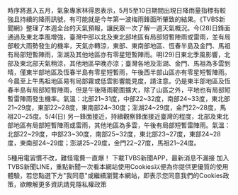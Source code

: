 時序將進入五月，氣象專家林得恩表示，5月5至10日期間出現日降雨量指標有較強且持續的降雨訊號，有可能就是今年第一波梅雨鋒面所肇致的結果。《TVBS新聞網》整理了本週全台的天氣預報，讓民眾一次了解一週天氣概況。今(28)日鋒面通過及東北季風增強，臺灣中部以北及東北部地區有局部短暫陣雨或雷雨，並有局部較大雨勢發生的機率，天氣亦轉涼，東部、東南部地區、恆春半島及金門、馬祖有局部短暫陣雨，澎湖及其他地區亦有零星短暫陣雨。明(29)日東北季風影響，北部及東北部天氣稍涼，其他地區早晚亦涼；臺灣各地及澎湖、金門、馬祖為多雲到晴，僅東半部地區及恆春半島有零星短暫雨，午後西半部山區亦有零星短暫陣雨。今晨至上午馬祖地區易有局部霧或低雲影響能見度，請注意。仍是東半部地區及恆春半島有局部短暫陣雨，但是午後降雨範圍擴大，除了山區之外，平地也有局部短暫雷陣雨發生機率。氣溫：北部21~31度，中部22~32度，南部24~33度，東北部21~29度，東部22~28度，東南部24~30度；澎湖24~29度，金門22~28度，馬祖20~25度。5/4(日) 另一鋒面接近，持續觀察鋒面接近臺灣的程度，北部及東北部地區有局部短暫陣雨或雷雨，其他地區為多雲，午後有局部短暫雷陣雨。氣溫：北部22~29度，中部23~30度，南部25~32度，東北部23~27度，東部24~28度，東南部24~29度；澎湖25~29度，金門22~27度，馬祖21~24度。

5種用電習慣不改，難怪電費一直爆！
下載TVBS新聞APP，最新消息不漏接
加入TVBS新聞LINE，重點新聞一次看本網站使用Cookies以便為你提供更優質的使用體驗，若您點選下方"我同意"或繼續瀏覽本網站，即表示您同意我們的Cookies政策，欲瞭解更多資訊請見隱私權政策
